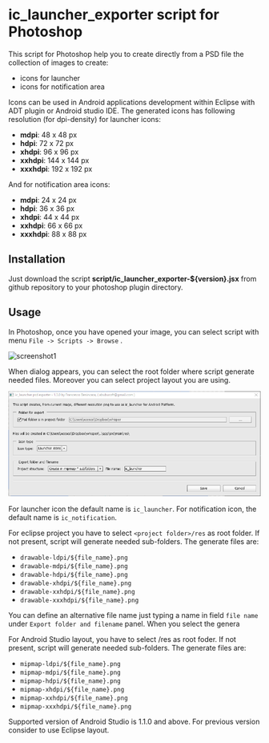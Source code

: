 ic_launcher_exporter script for Photoshop
==========================================

This script for Photoshop help you to create directly from a PSD file the collection of images to create:

 - icons for launcher
 - icons for notification area
 
Icons can be used in Android applications development within Eclipse with ADT plugin or Android studio IDE. The generated icons has following resolution (for dpi-density) for launcher icons:

 - **mdpi**: 48 x 48 px
 - **hdpi**: 72 x 72 px
 - **xhdpi**: 96 x 96 px
 - **xxhdpi**: 144 x 144 px
 - **xxxhdpi**: 192 x 192 px
 
And for notification area icons:
 
 - **mdpi**: 24 x 24 px
 - **hdpi**: 36 x 36 px
 - **xhdpi**: 44 x 44 px
 - **xxhdpi**: 66 x 66 px
 - **xxxhdpi**: 88 x 88 px 

Installation
------------
Just download the script **script/ic_launcher_exporter-${version}.jsx** from github repository to your photoshop plugin directory.

Usage
-----
In Photoshop, once you have opened your image, you can select script with menu `File -> Scripts -> Browse` .

![screenshot1](https://cloud.githubusercontent.com/assets/8819631/7304940/acdb4120-e9fa-11e4-8f0f-2bf6c11a325a.jpg)

When dialog appears, you can select the root folder where script generate needed files. Moreover you can select project layout you are using.

![screenshot2](https://github.com/xcesco/wikis/blob/master/ic_launcher_exporter/dialog1.3.png)

For launcher icon the default name is `ic_launcher`. For notification icon, the default name is `ic_notification`.

For eclipse project you have to select `<project folder>/res` as root folder. If not present, script will generate needed sub-folders. The generate files are:

 - `drawable-ldpi/${file_name}.png`
 - `drawable-mdpi/${file_name}.png`
 - `drawable-hdpi/${file_name}.png`
 - `drawable-xhdpi/${file_name}.png`
 - `drawable-xxhdpi/${file_name}.png`
 - `drawable-xxxhdpi/${file_name}.png`

You can define an alternative file name just typing a name in field `file name` under `Export folder and filename` panel. When you select the genera

For Android Studio layout, you have to select <project folder>/res as root foder. If not present, script will generate needed sub-folders. The generate files are:

 - `mipmap-ldpi/${file_name}.png`
 - `mipmap-mdpi/${file_name}.png`
 - `mipmap-hdpi/${file_name}.png`
 - `mipmap-xhdpi/${file_name}.png`
 - `mipmap-xxhdpi/${file_name}.png`
 - `mipmap-xxxhdpi/${file_name}.png`

Supported version of Android Studio is 1.1.0 and above. For previous version consider to use Eclipse layout.
